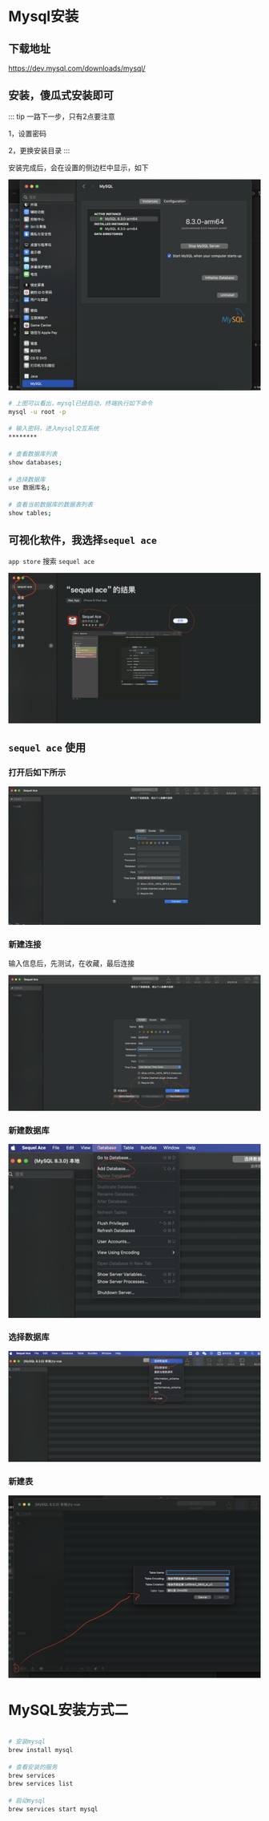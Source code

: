 # Mysql安装

## 下载地址

https://dev.mysql.com/downloads/mysql/

## 安装，傻瓜式安装即可

::: tip
一路下一步，只有2点要注意

1，设置密码

2，更换安装目录
:::

安装完成后，会在设置的侧边栏中显示，如下

![003](./pics/003.png)


```bash
# 上图可以看出，mysql已经启动，终端执行如下命令
mysql -u root -p

# 输入密码，进入mysql交互系统
********

# 查看数据库列表
show databases;

# 选择数据库
use 数据库名;

# 查看当前数据库的数据表列表
show tables;

```

## 可视化软件，我选择`sequel ace`

`app store` 搜索 `sequel ace`

![004](./pics/004.png)

## `sequel ace` 使用

### 打开后如下所示

![005](./pics/005.png)


### 新建连接
输入信息后，先测试，在收藏，最后连接

![006](./pics/006.png)

### 新建数据库

![007](./pics/007.png)

### 选择数据库

![008](./pics/008.png)

### 新建表

![009](./pics/009.png)


# MySQL安装方式二

```bash

# 安装mysql
brew install mysql

# 查看安装的服务
brew services
brew services list

# 启动mysql
brew services start mysql

```